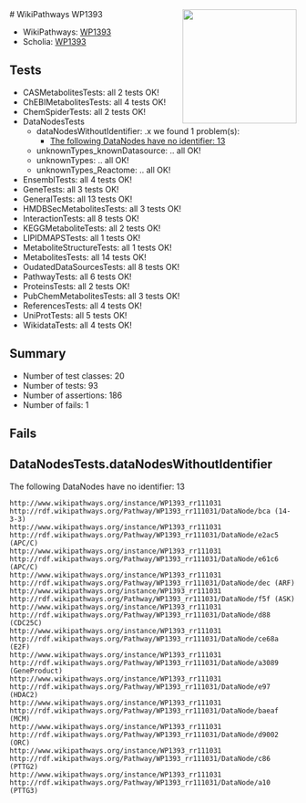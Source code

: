 <img style="float: right; width: 200px" src="https://upload.wikimedia.org/wikipedia/commons/thumb/8/83/Wplogo_with_text_500.png/640px-Wplogo_with_text_500.png" />
# WikiPathways WP1393

* WikiPathways: [WP1393](https://wikipathways.org/pathways/WP1393)
* Scholia: [WP1393](https://scholia.toolforge.org/wikipathways/WP1393)
## Tests
* CASMetabolitesTests: all 2 tests OK!
* ChEBIMetabolitesTests: all 4 tests OK!
* ChemSpiderTests: all 2 tests OK!
* DataNodesTests
    * dataNodesWithoutIdentifier: .x we found 1 problem(s):
        * [The following DataNodes have no identifier: 13](#8792c493)
    * unknownTypes_knownDatasource: .. all OK!
    * unknownTypes: .. all OK!
    * unknownTypes_Reactome: .. all OK!
* EnsemblTests: all 4 tests OK!
* GeneTests: all 3 tests OK!
* GeneralTests: all 13 tests OK!
* HMDBSecMetabolitesTests: all 3 tests OK!
* InteractionTests: all 8 tests OK!
* KEGGMetaboliteTests: all 2 tests OK!
* LIPIDMAPSTests: all 1 tests OK!
* MetaboliteStructureTests: all 1 tests OK!
* MetabolitesTests: all 14 tests OK!
* OudatedDataSourcesTests: all 8 tests OK!
* PathwayTests: all 6 tests OK!
* ProteinsTests: all 2 tests OK!
* PubChemMetabolitesTests: all 3 tests OK!
* ReferencesTests: all 4 tests OK!
* UniProtTests: all 5 tests OK!
* WikidataTests: all 4 tests OK!


## Summary

* Number of test classes: 20
* Number of tests: 93
* Number of assertions: 186
* Number of fails: 1

## Fails

<a name="8792c493" />

## DataNodesTests.dataNodesWithoutIdentifier

The following DataNodes have no identifier: 13
```
http://www.wikipathways.org/instance/WP1393_rr111031 http://rdf.wikipathways.org/Pathway/WP1393_rr111031/DataNode/bca (14-3-3)
http://www.wikipathways.org/instance/WP1393_rr111031 http://rdf.wikipathways.org/Pathway/WP1393_rr111031/DataNode/e2ac5 (APC/C)
http://www.wikipathways.org/instance/WP1393_rr111031 http://rdf.wikipathways.org/Pathway/WP1393_rr111031/DataNode/e61c6 (APC/C)
http://www.wikipathways.org/instance/WP1393_rr111031 http://rdf.wikipathways.org/Pathway/WP1393_rr111031/DataNode/dec (ARF)
http://www.wikipathways.org/instance/WP1393_rr111031 http://rdf.wikipathways.org/Pathway/WP1393_rr111031/DataNode/f5f (ASK)
http://www.wikipathways.org/instance/WP1393_rr111031 http://rdf.wikipathways.org/Pathway/WP1393_rr111031/DataNode/d88 (CDC25C)
http://www.wikipathways.org/instance/WP1393_rr111031 http://rdf.wikipathways.org/Pathway/WP1393_rr111031/DataNode/ce68a (E2F)
http://www.wikipathways.org/instance/WP1393_rr111031 http://rdf.wikipathways.org/Pathway/WP1393_rr111031/DataNode/a3089 (GeneProduct)
http://www.wikipathways.org/instance/WP1393_rr111031 http://rdf.wikipathways.org/Pathway/WP1393_rr111031/DataNode/e97 (HDAC2)
http://www.wikipathways.org/instance/WP1393_rr111031 http://rdf.wikipathways.org/Pathway/WP1393_rr111031/DataNode/baeaf (MCM)
http://www.wikipathways.org/instance/WP1393_rr111031 http://rdf.wikipathways.org/Pathway/WP1393_rr111031/DataNode/d9002 (ORC)
http://www.wikipathways.org/instance/WP1393_rr111031 http://rdf.wikipathways.org/Pathway/WP1393_rr111031/DataNode/c86 (PTTG2)
http://www.wikipathways.org/instance/WP1393_rr111031 http://rdf.wikipathways.org/Pathway/WP1393_rr111031/DataNode/a10 (PTTG3)
```

